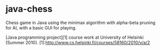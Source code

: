 java-chess
==========
Chess game in Java using the minimax algorithm with alpha-beta pruning for AI, with a basic GUI for playing.

[Java programming project][1] course work at University of Helsinki (Summer 2010).
[1]:http://www.cs.helsinki.fi/courses/58160/2010/v/a/2
